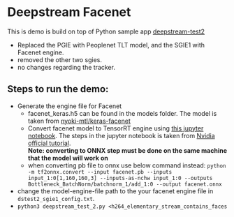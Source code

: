 # Deepstream Facenet
This is demo is build on top of Python sample app [deepstream-test2](https://github.com/NVIDIA-AI-IOT/deepstream_python_apps/tree/master/apps/deepstream-test2) 
 - Replaced the PGIE with Peoplenet TLT model, and the SGIE1 with Facenet engine. 
 - removed the other two sgies. 
 - no changes regarding the tracker.

## Steps to run the demo:

- Generate the engine file for Facenet 
  - facenet_keras.h5 can be found in the models folder. The model is taken from [nyoki-mtl/keras-facenet](https://github.com/nyoki-mtl/keras-facenet)
  - Convert facenet model to TensorRT engine using [this jupyter notebook](https://github.com/riotu-lab/tf2trt_with_onnx). The steps in the jupyter notebook is taken  from [Nvidia official tutorial](https://developer.nvidia.com/blog/speeding-up-deep-learning-inference-using-tensorflow-onnx-and-tensorrt/).  
  **Note: converting to ONNX step must be done on the same machine that the model will work on**
  - when converting pb file to onnx use below command instead:
  `python -m tf2onnx.convert --input facenet.pb --inputs input_1:0[1,160,160,3] --inputs-as-nchw input_1:0 --outputs Bottleneck_BatchNorm/batchnorm_1/add_1:0 --output facenet.onnx`
- change the model-engine-file path to the your facenet engine file in `dstest2_sgie1_config.txt`.
- `python3 deepstream_test_2.py <h264_elementary_stream_contains_faces`
